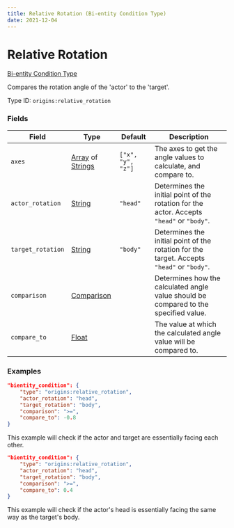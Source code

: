 ```yaml
---
title: Relative Rotation (Bi-entity Condition Type)
date: 2021-12-04
---
```


# Relative Rotation

[Bi-entity Condition Type](../bientity_condition_types.md)

Compares the rotation angle of the 'actor' to the 'target'.

Type ID: `origins:relative_rotation`


### Fields

Field | Type | Default | Description
------|------|---------|------------
`axes` | [Array](../data_types/array.md) of [Strings](../data_types/string.md) | `["x", "y", "z"]` | The axes to get the angle values to calculate, and compare to.
`actor_rotation` | [String](../data_types/string.md) | `"head"` | Determines the initial point of the rotation for the actor. Accepts `"head"` or `"body"`.
`target_rotation` | [String](../data_types/string.md) | `"body"` | Determines the initial point of the rotation for the target. Accepts `"head"` or `"body"`.
`comparison` | [Comparison](../data_types/comparison.md) | | Determines how the calculated angle value should be compared to the specified value.
`compare_to` | [Float](../data_types/float.md) | | The value at which the calculated angle value will be compared to.


### Examples

```json
"bientity_condition": {
    "type": "origins:relative_rotation",
    "actor_rotation": "head",
    "target_rotation": "body",
    "comparison": ">=",
    "compare_to": -0.8
}
```

This example will check if the actor and target are essentially facing each other.
<br>

```json
"bientity_condition": {
    "type": "origins:relative_rotation",
    "actor_rotation": "head",
    "target_rotation": "body",
    "comparison": ">=",
    "compare_to": 0.4
}
```

This example will check if the actor's head is essentially facing the same way as the target's body.
